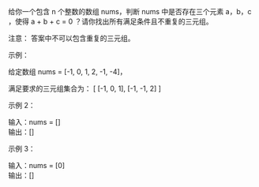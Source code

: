 给你一个包含 n 个整数的数组 nums，判断 nums 中是否存在三个元素 a，b，c ，使得 a + b + c = 0 ？请你找出所有满足条件且不重复的三元组。  

注意： 答案中不可以包含重复的三元组。  

示例：  

给定数组 nums = [-1, 0, 1, 2, -1, -4]，  

满足要求的三元组集合为： [ [-1, 0, 1], [-1, -1, 2] ]  

示例 2：  

输入：nums = []  
输出：[]  

示例 3：  

输入：nums = [0]  
输出：[]  
